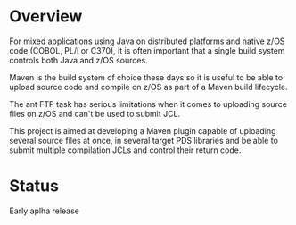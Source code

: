 # Overview #

For mixed applications using Java on distributed platforms and  native z/OS code (COBOL, PL/I or C370), it is often important that a single build system controls both Java and z/OS  sources.

Maven is the build system of choice these days so it is useful to be able to upload source code and compile on z/OS as part of a Maven build lifecycle.

The ant FTP task has serious limitations when it comes to uploading source files on z/OS and can't be used to submit JCL.

This project is aimed at developing a Maven plugin capable of uploading several source files at once, in several target PDS libraries and be able to submit multiple compilation JCLs and control their return code.

# Status #
Early aplha release